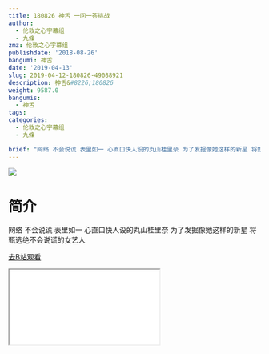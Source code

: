 ```yaml
---
title: 180826 神舌 一问一答挑战
author:
  - 伦敦之心字幕组
  - 九條
zmz: 伦敦之心字幕组
publishdate: '2018-08-26'
bangumi: 神舌
date: '2019-04-13'
slug: 2019-04-12-180826-49088921
description: 神舌&#8226;180826
weight: 9587.0
bangumis:
  - 神舌
tags:
categories:
  - 伦敦之心字幕组
  - 九條

brief: "网络 不会说谎 表里如一 心直口快人设的丸山桂里奈 为了发掘像她这样的新星 将甄选绝不会说谎的女艺人"
---
```

![](https://i.imgur.com/uPBASMo.jpg)
# 简介  
网络
不会说谎 表里如一 心直口快人设的丸山桂里奈 为了发掘像她这样的新星 将甄选绝不会说谎的女艺人  

[去B站观看](https://www.bilibili.com/video/av49088921/)
<div class ="resp-container"><iframe class="testiframe" src="//player.bilibili.com/player.html?aid=49088921"", scrolling="no", allowfullscreen="true" > </iframe></div> 
